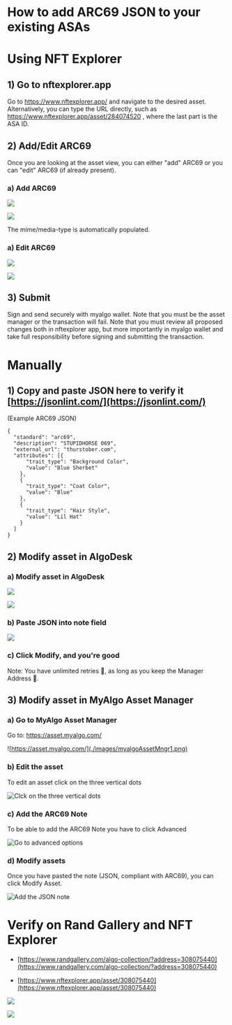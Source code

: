 
# How to add ARC69 JSON to your existing ASAs

# Using NFT Explorer

## 1) Go to nftexplorer.app

Go to https://www.nftexplorer.app/ and navigate to the desired asset.
Alternatively, you can type the URL directly, such as https://www.nftexplorer.app/asset/284074520 , where the last part is the ASA ID.

## 2) Add/Edit ARC69

Once you are looking at the asset view, you can either "add" ARC69 or you can "edit" ARC69 (if already present).

### a) Add ARC69

![](./images/NFTExpl_add_arc69.png)

![](./images/NFTExpl_add_arc69_submit_page.png)

The mime/media-type is automatically populated.

### a) Edit ARC69

![](./images/NFTExpl_edit_arc69.png)

![](./images/NFTExpl_edit_arc69_submit_page.png)

## 3) Submit

Sign and send securely with myalgo wallet.
Note that you must be the asset manager or the transaction will fail.
Note that you must review all proposed changes both in nftexplorer app, but more importantly in myalgo wallet and take full responsibility before signing and submitting the transaction. 


# Manually

## 1) Copy and paste JSON here to verify it [https://jsonlint.com/](https://jsonlint.com/)

(Example ARC69 JSON)

```
{
  "standard": "arc69",
  "description": "STUPIDHORSE 069",
  "external_url": "thurstober.com",
  "attributes": [{
      "trait_type": "Background Color",
      "value": "Blue Sherbet"
    },
    {
      "trait_type": "Coat Color",
      "value": "Blue"
    },
    {
      "trait_type": "Hair Style",
      "value": "Lil Hat"
    }
  ]
}
```


## 2) Modify asset in AlgoDesk

### a) Modify asset in AlgoDesk

![](./images/algodesk1.png)

![](./images/algodesk2.png)

### b) Paste JSON into note field

![](./images/algodesk3.png)

### c) Click Modify, and you're good

Note: You have unlimited retries 🙂, as long as you keep the Manager Address 🤵.


## 3) Modify asset in MyAlgo Asset Manager

### a) Go to MyAlgo Asset Manager

Go to: https://asset.myalgo.com/

![https://asset.myalgo.com/](./images/myalgoAssetMngr1.png)

### b) Edit the asset

To edit an asset click on the three vertical dots

![Clck on the three vertical dots](./images/myalgoAssetMngr1b.png)

### c) Add the ARC69 Note

To be able to add the ARC69 Note you have to click Advanced

![Go to advanced options](./images/myalgoAssetMngr2.png)

### d) Modify assets

Once you have pasted the note (JSON, compliant with ARC69), you can click Modify Asset.

![Add the JSON note](./images/myalgoAssetMngr3.png)


# Verify on Rand Gallery and NFT Explorer

-   [https://www.randgallery.com/algo-collection/?address=308075440](https://www.randgallery.com/algo-collection/?address=308075440)
    
-   [https://www.nftexplorer.app/asset/308075440](https://www.nftexplorer.app/asset/308075440)
    

![](./images/randVerification.png)

![](./images/nftExplorerVerification.png)
